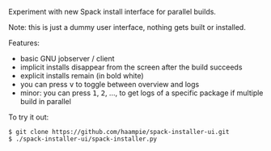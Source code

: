 Experiment with new Spack install interface for parallel builds.

Note: this is just a dummy user interface, nothing gets built or installed.

Features:

* basic GNU jobserver / client
* implicit installs disappear from the screen after the build succeeds
* explicit installs remain (in bold white)
* you can press <kbd>v</kbd> to toggle between overview and logs
* minor: you can press <kbd>1</kbd>, <kbd>2</kbd>, ..., to get logs of a specific package if multiple build in parallel

To try it out:

```console
$ git clone https://github.com/haampie/spack-installer-ui.git
$ ./spack-installer-ui/spack-installer.py
```
